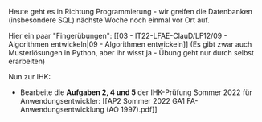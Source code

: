 Heute geht es in Richtung Programmierung - wir greifen die Datenbanken (insbesondere SQL) nächste Woche noch einmal vor Ort auf.

Hier ein paar "Fingerübungen":
[[03 - IT22-LFAE-ClauD/LF12/09 - Algorithmen entwickeln|09 - Algorithmen entwickeln]]
(Es gibt zwar auch Musterlösungen in Python, aber ihr wisst ja - Übung geht nur durch selbst erarbeiten)

Nun zur IHK:
* Bearbeite die **Aufgaben 2, 4 und 5** der IHK-Prüfung Sommer 2022 für Anwendungsentwickler:
	[[AP2 Sommer 2022 GA1 FA-Anwendungsentwicklung (AO 1997).pdf]]